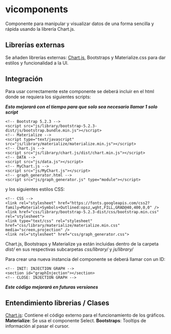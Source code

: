 # vicomponents
Componente para manipular y visualizar datos de una forma sencilla y rápida usando la librería Chart.js.
## Librerías externas
Se añaden librerías externas: [Chart.js](https://www.chartjs.org/docs/latest/), Bootstraps y Materialize.css para dar estilos y funcionalidad a la UI.
## Integración
Para usar correctamente este componente se deberá incluir en el html donde se requiera los siguientes scripts:


***Esto mejorará con el tiempo para que solo sea necesario llamar 1 solo script***
```<html>
<!-- Bootstrap 5.2.3 -->
<script src="js/library/bootstrap-5.2.3-dist/js/bootstrap.bundle.min.js"></script>
<!-- Materialize -->
<script type="text/javascript" src="js/library/materialize/materialize.min.js"></script>
<!-- Chart.js -->
<script src="js/library/chart.js/dist/chart.min.js"></script>
<!-- DATA -->
<script src="js/data.js"></script>
<!-- MyChart.js -->
<script src="js/MyChart.js"></script>
<!-- graph_generator.html -->
<script src="js/graph_generator.js" type="module"></script>
```

y los siguientes estilos CSS:
```<html>
<!-- CSS -->
<link rel="stylesheet" href="https://fonts.googleapis.com/css2?family=Material+Symbols+Outlined:opsz,wght,FILL,GRAD@40,400,0,0" />
<link href="css/library/bootstrap-5.2.3-dist/css/bootstrap.min.css" rel="stylesheet">
<link type="text/css" rel="stylesheet" href="css/library/materialize/materialize.min.css" media="screen,projection" />
<link rel="stylesheet" href="css/graph_generator.css">
```

Chart.js, Bootstraps y Materialize ya están incluidas dentro de la carpeta *dist/* en sus respectivas subcarpetas *css/library/* y *js/library/*


Para crear una nueva instancia del componente se deberá llamar con un ID:

``` <html>
<!-- INIT: INJECTION GRAPH -->
<section id="graphInjection"></section>
<!-- CLOSE: INJECTION GRAPH -->
```
***Este código mejorará en futuras versiones***

## Entendimiento librerias / Clases
[Chart.js](https://www.chartjs.org/docs/latest/): Contiene el código externo para el funcionamiento de los gráficos.
**Materialize**: Se usa el componente Select.
**Bootstraps**: Tooltips de información al pasar el cursor.